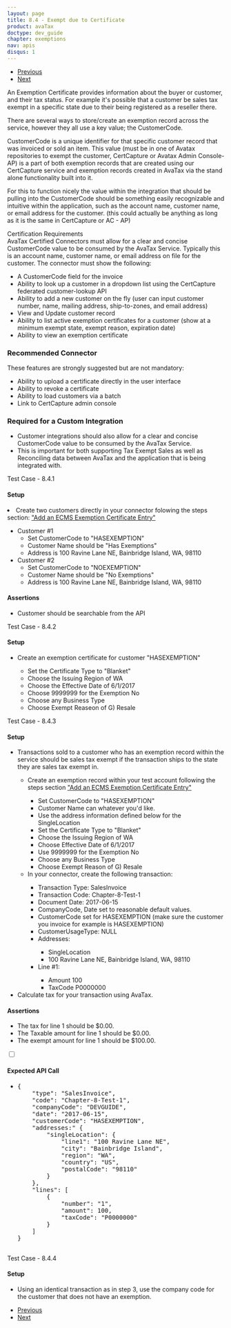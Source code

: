 ```yaml
---
layout: page
title: 8.4 - Exempt due to Certificate
product: avaTax
doctype: dev_guide
chapter: exemptions
nav: apis
disqus: 1
---
```


<ul class="pager">
  <li class="previous"><a href="/avatax/dev-guide/exemptions/zero-tax-due-to-product-taxability/"><i class="glyphicon glyphicon-chevron-left"></i>Previous</a></li>
  <li class="next"><a href="/avatax/dev-guide/exemptions/exempt-due-to-entity-use-code/">Next<i class="glyphicon glyphicon-chevron-right"></i></a></li>
</ul>

An Exemption Certificate provides information about the buyer or customer, and their tax status. For example it's possible that a customer be sales tax exempt in a specific state due to their being registered as a reseller there.


There are several ways to store/create an exemption record across the service, however they all use a key value; the CustomerCode.


CustomerCode is a unique identifier for that specific customer record that was invoiced or sold an item. This value (must be in one of Avatax repositories to exempt the customer,  CertCapture or Avatax Admin Console- AP) is a part of both exemption records that are created using our CertCapture service and exemption records created in AvaTax via the stand alone functionality built into it.

For this to function nicely the value within the integration that should be pulling into the CustomerCode should be something easily recognizable and intuitive within the application, such as the account name, customer name, or email address for the customer. (this could actually be anything as long as it is the same in CertCapture or AC - AP)

<div class="dev-guide-certification">
<div class="dev-guide-certification-heading">Certification Requirements</div>
<div class="dev-guide-certification-content">
    AvaTax Certified Connectors must allow for a clear and concise CustomerCode value to be consumed by the AvaTax Service.
    Typically this is an account name, customer name, or email address on file for the customer.
    The connector must show the following:
    <ul class="dev-guide-list">
        <li>A CustomerCode field for the invoice</li>
        <li>Ability to look up a customer in a dropdown list using the CertCapture federated customer-lookup API</li>
        <li>Ability to add a new customer on the fly (user can input customer number, name, mailing address, ship-to-zones, and email address)</li>
        <li>View and Update customer record</li>
        <li>Ability to list active exemption certificates for a customer (show at a minimum exempt state, exempt reason, expiration date)</li>
        <li>Ability to view an exemption certificate</li>
    </ul>
</div>
</div>

<h3>Recommended Connector</h3>

These features are strongly suggested but are not mandatory:
<ul class="dev-guide-list">
    <li>Ability to upload a certificate directly in the user interface</li>
    <li>Ability to revoke a certificate</li>
    <li>Ability to load customers via a batch</li>
    <li>Link to CertCapture admin console</li>
</ul>

<h3>Required for a Custom Integration</h3>

<ul class="dev-guide-list">
    <li>Customer integrations should also allow for a clear and concise CustomerCode value to be consumed by the AvaTax Service.</li>
    <li>This is important for both supporting Tax Exempt Sales as well as Reconciling data between AvaTax and the application that is being integrated with.</li>
</ul>

<div class="dev-guide-test" id="test1">
<div class="dev-guide-test-heading">Test Case - 8.4.1</div>
<div class="dev-guide-test-content">
<h4>Setup</h4>

<li>Create two customers directly in your connector folowing the steps section: <a href="https://help.avalara.com/000_Avalara_AvaTax/Exempt_Customers_from_Sales_Tax/Add_or_Import_ECMS_Exemption_Certificate_Entries">"Add an ECMS Exemption Certificate Entry"</a></li>
    <ul class="dev-guide-list">
        <li>Customer #1
            <ul class="dev-guide-list">
                <li>Set CustomerCode to "HASEXEMPTION"</li>
                <li>Customer Name should be "Has Exemptions"</li>
                <li>Address is 100 Ravine Lane NE, Bainbridge Island, WA, 98110</li>
            </ul>
        </li>
        <li> Customer #2
            <ul class="dev-guide-list">
                <li>Set CustomerCode to "NOEXEMPTION"</li>
                <li>Customer Name should be "No Exemptions"</li>
                <li>Address is 100 Ravine Lane NE, Bainbridge Island, WA, 98110</li>
            </ul>
        </li>
    </ul>

<h4>Assertions</h4>
<ul class="dev-guide-list">
    <li>Customer should be searchable from the API</li>
</ul>
</div>
</div>

<div class="dev-guide-test" id="test2">
<div class="dev-guide-test-heading">Test Case - 8.4.2</div>
<div class="dev-guide-test-content">
<h4>Setup</h4>
<ul class="dev-guide-list">
    <li>Create an exemption certificate for customer "HASEXEMPTION"</li>
        <ul class="dev-guide-list">
            <li>Set the Certificate Type to "Blanket"</li>
            <li>Choose the Issuing Region of WA</li>
            <li>Choose the Effective Date of 6/1/2017</li>
            <li>Choose 9999999 for the Exemption No</li>
            <li>Choose any Business Type</li>
            <li>Choose Exempt Reaseon of G) Resale</li>
        </ul>
</ul>
</div>
</div>

<div class="dev-guide-test" id="test3">
    <div class="dev-guide-test-heading">Test Case - 8.4.3</div>
    <div class="dev-guide-test-content">
    <h4>Setup</h4>
    <ul class="dev-guide-list">
        <li>Transactions sold to a customer who has an exemption record within the service should be sales tax exempt if the transaction ships to the state they are sales tax exempt in.</li>
        <ul class="dev-guide-list">
            <li>Create an exemption record within your test account following the steps section <a href="https://help.avalara.com/000_Avalara_AvaTax/Exempt_Customers_from_Sales_Tax/Add_or_Import_ECMS_Exemption_Certificate_Entries">"Add an ECMS Exemption Certificate Entry"</a></li>
            <ul class="dev-guide-list">
                <li>Set CustomerCode to "HASEXEMPTION"</li>
                <li>Customer Name can whatever you'd like.</li>
                <li>Use the address information defined below for the SingleLocation</li>
                <li>Set the Certificate Type to "Blanket"</li>
                <li>Choose the Issuing Region of WA</li>
                <li>Choose Effective Date of 6/1/2017</li>
                <li>Use 9999999 for the Exemption No</li>
                <li>Choose any Business Type</li>
                <li>Choose Exempt Reason of G) Resale</li>
            </ul>
            <li>In your connector, create the following transaction:</li>
            <ul class="dev-guide-list">
                <li>Transaction Type: SalesInvoice</li>
                <li>Transaction Code: Chapter-8-Test-1</li>
                <li>Document Date: 2017-06-15</li>
                <li>CompanyCode, Date set to reasonable default values.</li>
                <li>CustomerCode set for HASEXEMPTION (make sure the customer you invoice for example is HASEXEMPTION)</li>
                <li>CustomerUsageType: NULL</li>
                <li>Addresses:</li>
                <ul class="dev-guide-list">
                    <li>SingleLocation</li>
                    <li>100 Ravine Lane NE, Bainbridge Island, WA, 98110</li>
                </ul>
                <li>Line #1:</li>
                <ul class="dev-guide-list">
                    <li>Amount 100</li>
                    <li>TaxCode P0000000</li>
                </ul>    
            </ul>
        </ul>
        <li>Calculate tax for your transaction using AvaTax.</li>
    </ul>
    <h4>Assertions</h4>
    <ul class="dev-guide-list">
        <li>The tax for line 1 should be $0.00.</li>
        <li>The Taxable amount for line 1 should be $0.00.</li>
        <li>The exempt amount for line 1 should be $100.00.</li>
    </ul>
    <div class="dev-guide-dropdown">
        <input id="checkbox_toggle" type="checkbox" />
        <i id="icon-up" class="glyphicon glyphicon-chevron-down"></i><i id="icon-down" class="glyphicon glyphicon-chevron-right"></i>
        <label for="checkbox_toggle"><h4>Expected API Call</h4></label>
        <ul class="dev-guide-dropdown-content">
            <li>
                <pre>
{
    "type": "SalesInvoice",
    "code": "Chapter-8-Test-1",
    "companyCode": "DEVGUIDE",
    "date": "2017-06-15",
    "customerCode": "HASEXEMPTION",
    "addresses:" {
        "singleLocation": {
            "line1": "100 Ravine Lane NE",
            "city": "Bainbridge Island",
            "region": "WA",
            "country": "US", 
            "postalCode": "98110"
        }
    },
    "lines": [
        {
            "number": "1",
            "amount": 100,
            "taxCode": "P0000000"
        }
    ]
}
                </pre>
            </li>
        </ul>
    </div>
</div>
</div>

<div class="dev-guide-test" id="test4">
<div class="dev-guide-test-heading">Test Case - 8.4.4</div>
<div class="dev-guide-test-content">
<h4>Setup</h4>
    <ul class="dev-guide-list">
        <li>Using an identical transaction as in step 3, use the company code for the customer that does not have an exemption.</li>
    </ul>
</div>
</div>

<ul class="pager">
  <li class="previous"><a href="/avatax/dev-guide/exemptions/zero-tax-due-to-product-taxability/"><i class="glyphicon glyphicon-chevron-left"></i>Previous</a></li>
  <li class="next"><a href="/avatax/dev-guide/exemptions/exempt-due-to-entity-use-code/">Next<i class="glyphicon glyphicon-chevron-right"></i></a></li>
</ul>